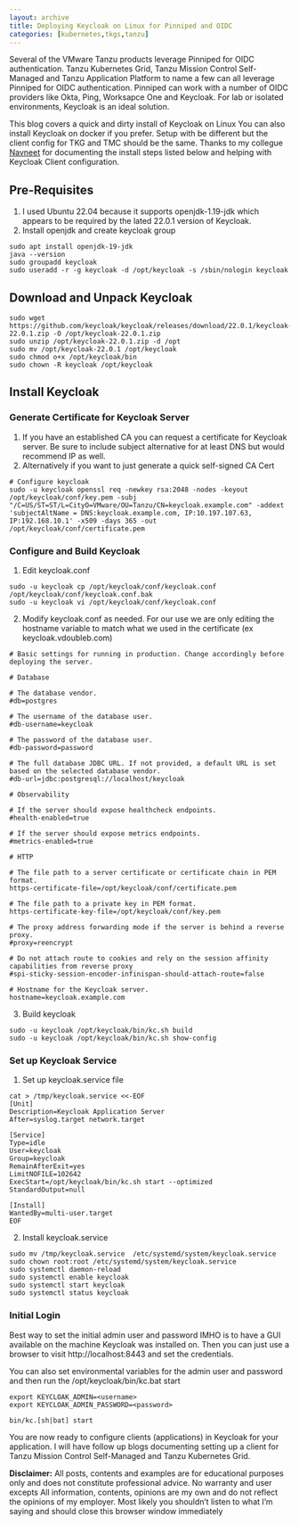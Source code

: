 ```yaml
---
layout: archive
title: Deploying Keycloak on Linux for Pinniped and OIDC
categories: [kubernetes,tkgs,tanzu]
---
```


Several of the VMware Tanzu products leverage Pinniped for OIDC authentication. Tanzu Kubernetes Grid, Tanzu Mission Control Self-Managed and Tanzu Application Platform to name a few can all leverage Pinniped for OIDC authentication.  Pinniped can work with a number of OIDC providers like Okta, Ping, Worksapce One and Keycloak.  For lab or isolated environments, Keycloak is an ideal solution.

This blog covers a quick and dirty install of Keycloak on Linux You can also install Keycloak on docker if you prefer.  Setup with be different but the client config for TKG and TMC should be the same.  Thanks to my collegue [Navneet](https://github.com/papivot/install-keycloak) for documenting the install steps listed below and helping with Keycloak Client configuration.

## Pre-Requisites

1. I used Ubuntu 22.04 because it supports openjdk-1.19-jdk which appears to be required by the lated 22.0.1 version of Keycloak.
2. Install openjdk and create keycloak group
```
sudo apt install openjdk-19-jdk
java --version
sudo groupadd keycloak
sudo useradd -r -g keycloak -d /opt/keycloak -s /sbin/nologin keycloak
```
## Download and Unpack Keycloak
```
sudo wget https://github.com/keycloak/keycloak/releases/download/22.0.1/keycloak-22.0.1.zip -O /opt/keycloak-22.0.1.zip
sudo unzip /opt/keycloak-22.0.1.zip -d /opt
sudo mv /opt/keycloak-22.0.1 /opt/keycloak
sudo chmod o+x /opt/keycloak/bin
sudo chown -R keycloak /opt/keycloak
```
## Install Keycloak

### Generate Certificate for Keycloak Server

1. If you have an established CA you can request a certificate for Keycloak server.  Be sure to include subject alternative for at least DNS but would recommend IP as well.
2. Alternatively if you want to just generate a quick self-signed CA Cert 
```
# Configure keycloak
sudo -u keycloak openssl req -newkey rsa:2048 -nodes -keyout /opt/keycloak/conf/key.pem -subj "/C=US/ST=ST/L=CityO=VMware/OU=Tanzu/CN=keycloak.example.com" -addext 'subjectAltName = DNS:keycloak.example.com, IP:10.197.107.63, IP:192.168.10.1' -x509 -days 365 -out /opt/keycloak/conf/certificate.pem
```
### Configure and Build Keycloak

1. Edit keycloak.conf
```
sudo -u keycloak cp /opt/keycloak/conf/keycloak.conf /opt/keycloak/conf/keycloak.conf.bak
sudo -u keycloak vi /opt/keycloak/conf/keycloak.conf
```
2. Modify keycloak.conf as needed.  For our use we are only editing the hostname variable to match what we used in the certificate (ex keycloak.vdoubleb.com)
```
# Basic settings for running in production. Change accordingly before deploying the server.

# Database

# The database vendor.
#db=postgres

# The username of the database user.
#db-username=keycloak

# The password of the database user.
#db-password=password

# The full database JDBC URL. If not provided, a default URL is set based on the selected database vendor.
#db-url=jdbc:postgresql://localhost/keycloak

# Observability

# If the server should expose healthcheck endpoints.
#health-enabled=true

# If the server should expose metrics endpoints.
#metrics-enabled=true

# HTTP

# The file path to a server certificate or certificate chain in PEM format.
https-certificate-file=/opt/keycloak/conf/certificate.pem

# The file path to a private key in PEM format.
https-certificate-key-file=/opt/keycloak/conf/key.pem

# The proxy address forwarding mode if the server is behind a reverse proxy.
#proxy=reencrypt

# Do not attach route to cookies and rely on the session affinity capabilities from reverse proxy
#spi-sticky-session-encoder-infinispan-should-attach-route=false

# Hostname for the Keycloak server.
hostname=keycloak.example.com

```
3. Build keycloak
```
sudo -u keycloak /opt/keycloak/bin/kc.sh build
sudo -u keycloak /opt/keycloak/bin/kc.sh show-config
```
### Set up Keycloak Service

1. Set up keycloak.service file
```
cat > /tmp/keycloak.service <<-EOF
[Unit]
Description=Keycloak Application Server
After=syslog.target network.target

[Service]
Type=idle
User=keycloak
Group=keycloak
RemainAfterExit=yes
LimitNOFILE=102642
ExecStart=/opt/keycloak/bin/kc.sh start --optimized
StandardOutput=null

[Install]
WantedBy=multi-user.target
EOF
```
2. Install keycloak.service
```
sudo mv /tmp/keycloak.service  /etc/systemd/system/keycloak.service 
sudo chown root:root /etc/systemd/system/keycloak.service
sudo systemctl daemon-reload
sudo systemctl enable keycloak
sudo systemctl start keycloak
sudo systemctl status keycloak
```

### Initial Login

Best way to set the initial admin user and password IMHO is to have a GUI available on the machine Keycloak was installed on.  Then you can just use a browser to visit http://localhost:8443 and set the credentials.

You can also set environmental variables for the admin user and password and then run the /opt/keycloak/bin/kc.bat start 
```
export KEYCLOAK_ADMIN=<username>
export KEYCLOAK_ADMIN_PASSWORD=<password>

bin/kc.[sh|bat] start
```

You are now ready to configure clients (applications) in Keycloak for your application.  I will have follow up blogs documenting setting up a client for Tanzu Mission Control Self-Managed and Tanzu Kubernetes Grid.

**Disclaimer:** All posts, contents and examples are for educational purposes only and does not constitute professional advice. No warranty and user excepts All information, contents, opinions are my own and do not reflect the opinions of my employer. Most likely you shouldn’t listen to what I’m saying and should close this browser window immediately
